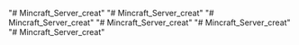 "# Mincraft_Server_creat" 
"# Mincraft_Server_creat" 
"# Mincraft_Server_creat" 
"# Mincraft_Server_creat" 
"# Mincraft_Server_creat" 
"# Mincraft_Server_creat" 
